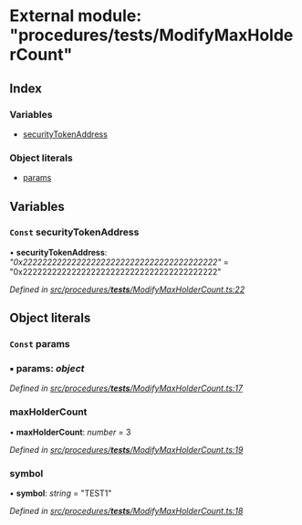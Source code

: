 # External module: "procedures/**tests**/ModifyMaxHolderCount"

## Index

### Variables

- [securityTokenAddress](_procedures___tests___modifymaxholdercount_.md#const-securitytokenaddress)

### Object literals

- [params](_procedures___tests___modifymaxholdercount_.md#const-params)

## Variables

### `Const` securityTokenAddress

• **securityTokenAddress**: _"0x2222222222222222222222222222222222222222"_ = "0x2222222222222222222222222222222222222222"

_Defined in [src/procedures/**tests**/ModifyMaxHolderCount.ts:22](https://github.com/PolymathNetwork/polymath-sdk/blob/d80c6e9/src/procedures/__tests__/ModifyMaxHolderCount.ts#L22)_

## Object literals

### `Const` params

### ▪ **params**: _object_

_Defined in [src/procedures/**tests**/ModifyMaxHolderCount.ts:17](https://github.com/PolymathNetwork/polymath-sdk/blob/d80c6e9/src/procedures/__tests__/ModifyMaxHolderCount.ts#L17)_

### maxHolderCount

• **maxHolderCount**: _number_ = 3

_Defined in [src/procedures/**tests**/ModifyMaxHolderCount.ts:19](https://github.com/PolymathNetwork/polymath-sdk/blob/d80c6e9/src/procedures/__tests__/ModifyMaxHolderCount.ts#L19)_

### symbol

• **symbol**: _string_ = "TEST1"

_Defined in [src/procedures/**tests**/ModifyMaxHolderCount.ts:18](https://github.com/PolymathNetwork/polymath-sdk/blob/d80c6e9/src/procedures/__tests__/ModifyMaxHolderCount.ts#L18)_
